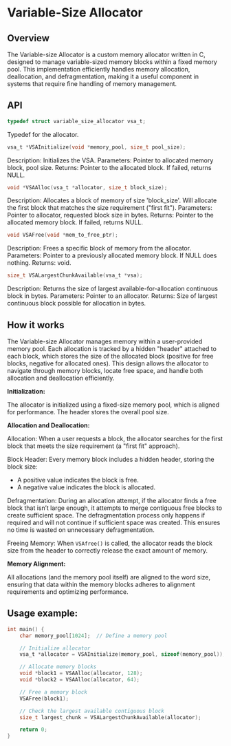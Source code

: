 # Variable-Size Allocator


## Overview
The Variable-size Allocator is a custom memory allocator written in C, designed to manage variable-sized memory blocks within a fixed memory pool. This implementation efficiently handles memory allocation, deallocation, and defragmentation, making it a useful component in systems that require fine handling of memory management.




## API

```c
typedef struct variable_size_allocator vsa_t;
```
Typedef for the allocator.

```c
vsa_t *VSAInitialize(void *memory_pool, size_t pool_size);
```
Description: Initializes the VSA.
Parameters: Pointer to allocated memory block, pool size.
Returns: Pointer to the allocated block. If failed, returns NULL.

```c
void *VSAAlloc(vsa_t *allocator, size_t block_size);
```
Description: Allocates a block of memory of size 'block_size'. Will allocate the first block that matches the size requirement ("first fit").
Parameters: Pointer to allocator, requested block size in bytes.
Returns: Pointer to the allocated memory block. If failed, returns NULL.


```c
void VSAFree(void *mem_to_free_ptr);
```
Description: Frees a specific block of memory from the allocator.
Parameters: Pointer to a previously allocated memory block. If NULL does nothing.
Returns: void.


```c
size_t VSALargestChunkAvailable(vsa_t *vsa);
```
Description: Returns the size of largest available-for-allocation continuous block in bytes.
Parameters: Pointer to an allocator.
Returns: Size of largest continuous block possible for allocation in bytes.




## How it works

The Variable-size Allocator manages memory within a user-provided memory pool. Each allocation is tracked by a hidden "header" attached to each block, which stores the size of the allocated block (positive for free blocks, negative for allocated ones). This design allows the allocator to navigate through memory blocks, locate free space, and handle both allocation and deallocation efficiently.

**Initialization:**

The allocator is initialized using a fixed-size memory pool, which is aligned for performance. The header stores the overall pool size.

**Allocation and Deallocation:**

Allocation: When a user requests a block, the allocator searches for the first block that meets the size requirement (a "first fit" approach).

Block Header: Every memory block includes a hidden header, storing the block size:
- A positive value indicates the block is free.
- A negative value indicates the block is allocated.

Defragmentation: During an allocation attempt, if the allocator finds a free block that isn’t large enough, it attempts to merge contiguous free blocks to create sufficient space. The defragmentation process only happens if required and will not continue if sufficient space was created. This ensures no time is wasted on unnecessary defragmentation.

Freeing Memory: When `VSAfree()` is called, the allocator reads the block size from the header to correctly release the exact amount of memory.


**Memory Alignment:**

All allocations (and the memory pool itself) are aligned to the word size, ensuring that data within the memory blocks adheres to alignment requirements and optimizing performance.




## Usage example:
```c
int main() {
    char memory_pool[1024];  // Define a memory pool

    // Initialize allocator
    vsa_t *allocator = VSAInitialize(memory_pool, sizeof(memory_pool));

    // Allocate memory blocks
    void *block1 = VSAAlloc(allocator, 128);
    void *block2 = VSAAlloc(allocator, 64);

    // Free a memory block
    VSAFree(block1);

    // Check the largest available contiguous block
    size_t largest_chunk = VSALargestChunkAvailable(allocator);

    return 0;
}
```

